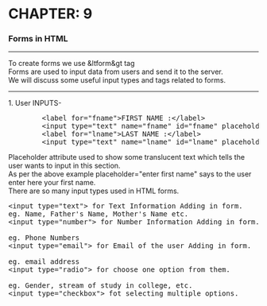 # CHAPTER: 9

### Forms in HTML

<hr>

To create forms we use &ltform&gt tag <br>
Forms are used to input data from users and send it to the server. <br>
We will discuss some useful input types and tags related to forms.

<hr>
1. User INPUTS-
<pre>
        &ltlabel for="fname"&gtFIRST NAME :&lt/label&gt
        &ltinput type="text" name="fname" id="fname" placeholder="enter first name"&gt
        &ltlabel for="lname"&gtLAST NAME :&lt/label&gt
        &ltinput type="text" name="lname" id="lname" placeholder="enter last name"&gt
</pre>

Placeholder attribute used to show some translucent text which tells the user wants to input in this section.<br>
As per the above example placeholder="enter first name" says to the user enter here your first name.<br>
There are so many input types used in HTML forms.

<pre>
&ltinput type="text"&gt for Text Information Adding in form.<br>eg. Name, Father's Name, Mother's Name etc.
&ltinput type="number"&gt for Number Information Adding in form.<br>
eg. Phone Numbers
&ltinput type="email"&gt for Email of the user Adding in form.<br>
eg. email address
&ltinput type="radio"&gt for choose one option from them.<br>
eg. Gender, stream of study in college, etc.
&ltinput type="checkbox"&gt fot selecting multiple options.
</pre>
